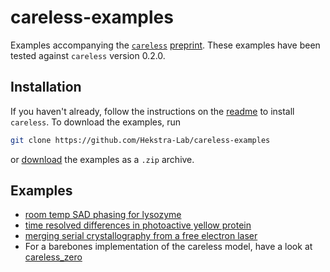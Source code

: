 # careless-examples
Examples accompanying the [`careless`](https://github.com/hekstra-lab/careless) [preprint](https://doi.org/10.1101/2021.01.05.425510). 
These examples have been tested against `careless` version 0.2.0. 

## Installation
If you haven't already, follow the instructions on the [readme](https://github.com/hekstra-lab/careless) to install `careless`.
To download the examples, run
```bash
git clone https://github.com/Hekstra-Lab/careless-examples
```
or [download](https://github.com/Hekstra-Lab/careless-examples/archive/main.zip) the examples as a `.zip` archive.

## Examples
- [room temp SAD phasing for lysozyme](HEWLSSAD.md)
- [time resolved differences in photoactive yellow protein](PYPTRX.md)
- [merging serial crystallography from a free electron laser](XFEL.md)
- For a barebones implementation of the careless model, have a look at [careless_zero](CARELESS_ZERO.md)
